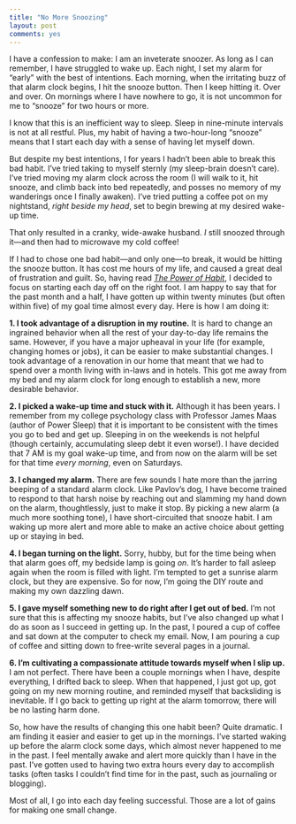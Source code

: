 ```yaml
---
title: "No More Snoozing"
layout: post
comments: yes
---
```


I have a confession to make: I am an inveterate snoozer. As long as I can remember, I have struggled to wake up. Each night, I set my alarm for “early” with the best of intentions. Each morning, when the irritating buzz of that alarm clock begins, I hit the snooze button. Then I keep hitting it. Over and over. On mornings where I have nowhere to go, it is not uncommon for me to “snooze” for two hours or more.

I know that this is an inefficient way to sleep. Sleep in nine-minute intervals is not at all restful. Plus, my habit of having a two-hour-long “snooze” means that I start each day with a sense of having let myself down. 

But despite my best intentions, I for years I hadn’t been able to break this bad habit. I’ve tried taking to myself sternly (my sleep-brain doesn’t care). I’ve tried moving my alarm clock across the room (I will walk to it, hit snooze, and climb back into bed repeatedly, and posses no memory of my wanderings once I finally awaken). I’ve tried putting a coffee pot on my nightstand, *right beside my head*, set to begin brewing at my desired wake-up time. 

That only resulted in a cranky, wide-awake husband. *I* still snoozed through it—and then had to microwave my cold coffee!

If I had to chose one bad habit—and only one—to break, it would be hitting the snooze button. It has cost me hours of my life, and caused a great deal of frustration and guilt. So, having read [*The Power of Habit*](http://www.amazon.com/The-Power-Habit-What-Business/dp/081298160X), I decided to focus on starting each day off on the right foot. I am happy to say that for the past month and a half, I have gotten up within twenty minutes (but often within five) of my goal time almost every day. Here is how I am doing it:

**1. I took advantage of a disruption in my routine.**
It is hard to change an ingrained behavior when all the rest of your day-to-day life remains the same. However, if you have a major upheaval in your life (for example, changing homes or jobs), it can be easier to make substantial changes. I took advantage of a renovation in our home that meant that we had to spend over a month living with in-laws and in hotels. This got me away from my bed and my alarm clock for long enough to establish a new, more desirable behavior.

**2. I picked a wake-up time and stuck with it.**
Although it has been years. I remember from my college psychology class with Professor James Maas (author of Power Sleep) that it is important to be consistent with the times you go to bed and get up. Sleeping in on the weekends is not helpful (though certainly, accumulating sleep debt it even worse!). I have decided that 7 AM is my goal wake-up time, and from now on the alarm will be set for that time *every morning*, even on Saturdays.

**3. I changed my alarm.**
There are few sounds I hate more than the jarring beeping of a standard alarm clock. Like Pavlov’s dog, I have become trained to respond to that harsh noise by reaching out and slamming my hand down on the alarm, thoughtlessly, just to make it stop. By picking a new alarm (a much more soothing tone), I have short-circuited that snooze habit. I am waking up more alert and more able to make an active choice about getting up or staying in bed.

**4. I began turning on the light.**
Sorry, hubby, but for the time being when that alarm goes off, my bedside lamp is going *on*. It’s harder to fall asleep again when the room is filled with light. I’m tempted to get a sunrise alarm clock, but they are expensive. So for now, I’m going the DIY route and making my own dazzling dawn.

**5. I gave myself something new to do right after I get out of bed.**
I’m not sure that this is affecting my snooze habits, but I’ve also changed up what I do as soon as I succeed in getting up. In the past, I poured a cup of coffee and sat down at the computer to check my email. Now, I am pouring a cup of coffee and sitting down to free-write several pages in a journal. 

**6. I’m cultivating a compassionate attitude towards myself when I slip up.**
I am not perfect. There have been a couple mornings when I have, despite everything, I drifted back to sleep. When that happened, I just got up, got going on my new morning routine, and reminded myself that backsliding is inevitable. If I go back to getting up right at the alarm tomorrow, there will be no lasting harm done.

So, how have the results of changing this one habit been? Quite dramatic. I am finding it easier and easier to get up in the mornings. I’ve started waking up before the alarm clock some days, which almost never happened to me in the past. I feel mentally awake and alert more quickly than I have in the past. I’ve gotten used to having two extra hours every day to accomplish tasks (often tasks I couldn’t find time for in the past, such as journaling or blogging). 

Most of all, I go into each day feeling successful. Those are a lot of gains for making one small change.